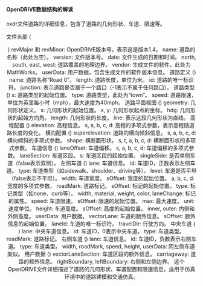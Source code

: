 #### OpenDRIVE数据结构的解读
oxdr文件道路的详细信息，包含了道路的几何形状、车道、限速等。

文件头部 (<header>)
revMajor 和 revMinor: OpenDRIVE版本号，表示这是版本1.4。
name: 道路的名称（此处为空）。
version: 文件版本号。
date: 文件生成的日期和时间。
north, south, east, west: 道路覆盖的地理边界。
vendor: 生成文件的软件，此处为MathWorks。
userData: 用户数据，包含生成文件的软件版本信息。
道路定义 (<road>)
name: 道路名称“Road 0”。
length: 道路长度，单位为米。
id: 道路的唯一标识符。
junction: 表示道路是否属于一个路口（-1表示不属于任何路口）。
道路类型 (<type>)
s: 道路类型的起始位置。
type: 道路类型，此处为“town”。
speed: 道路限速，单位为英里每小时（mph），最大速度为40mph。
道路平面视图 (<planView>)
geometry: 几何形状定义。
s: 几何形状的起始位置。
x, y: 几何形状起点的坐标。
hdg: 几何形状的起始方向角。
length: 几何形状的长度。
line: 表示这段几何形状为直线。
高程配置 (<elevationProfile>)
elevation: 高程信息。
s, a, b, c, d: 高程的多项式参数，表示高程随道路长度的变化。
横向配置 (<lateralProfile>)
superelevation: 道路的横向倾斜信息。
s, a, b, c, d: 横向倾斜的多项式参数。
shape: 横断面形状。
s, t, a, b, c, d: 横断面形状的多项式参数。
车道信息 (<lanes>)
laneOffset: 车道偏移。
s, a, b, c, d: 车道偏移的多项式参数。
laneSection: 车道区段。
s: 车道区段的起始位置。
singleSide: 是否单侧车道（false表示双侧）。
左侧车道 (<left>)
lane: 车道信息。
id: 车道ID，正数表示左侧车道。
type: 车道类型（如sidewalk、shoulder、driving等）。
level: 车道是否平坦（false表示不平坦）。
width: 车道宽度。
sOffset: 宽度的起始位置。
a, b, c, d: 宽度的多项式参数。
roadMark: 道路标记。
sOffset: 标记的起始位置。
type: 标记类型（如none、curb等）。
width, material, weight, color, laneChange: 标记的属性。
speed: 车道限速。
sOffset: 限速的起始位置。
max: 最大速度。
unit: 速度单位。
height: 车道高度。
sOffset: 高度的起始位置。
inner, outer: 内侧和外侧高度。
userData: 用户数据。
vectorLane: 车道的额外信息。
sOffset: 额外信息的起始位置。
laneId: 车道的唯一标识符。
travelDir: 行驶方向。
中央车道 (<center>)
lane: 中央车道信息。
id: 车道ID，0表示中央车道。
type: 车道类型。
roadMark: 道路标记。
右侧车道 (<right>)
lane: 车道信息。
id: 车道ID，负数表示右侧车道。
type: 车道类型。
width, roadMark, speed, height, userData: 同左侧车道类似。
用户数据 (<userData>)
vectorLaneSection: 车道区段的额外信息。
carriageway: 道路的额外信息。
rightBoundary, leftBoundary: 右侧和左侧边界。
这个OpenDRIVE文件详细描述了道路的几何形状、车道配置和限速信息，适用于仿真环境中的道路建模和交通仿真。
